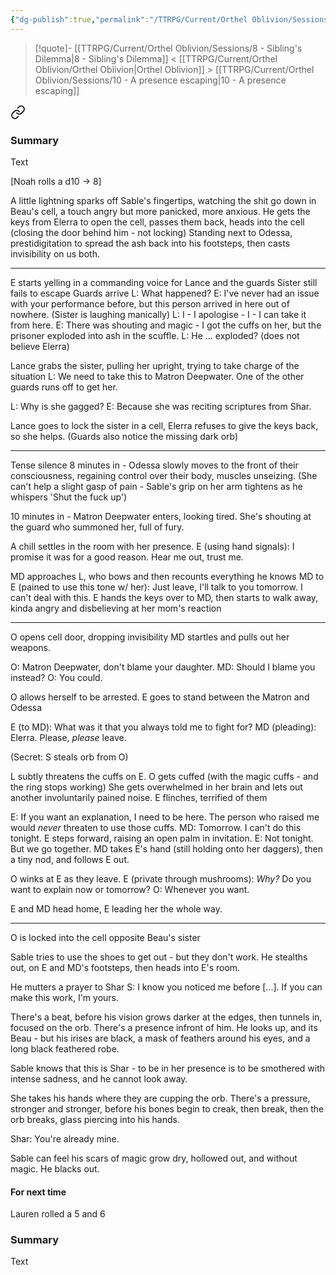 ```yaml
---
{"dg-publish":true,"permalink":"/TTRPG/Current/Orthel Oblivion/Sessions/9 - Hot Potato/"}
---
```


> [!quote]- [[TTRPG/Current/Orthel Oblivion/Sessions/8 - Sibling's Dilemma\|8 - Sibling's Dilemma]] < [[TTRPG/Current/Orthel Oblivion/Orthel Oblivion\|Orthel Oblivion]] > [[TTRPG/Current/Orthel Oblivion/Sessions/10 - A presence escaping\|10 - A presence escaping]]
> 
<div class="transclusion internal-embed is-loaded"><a class="markdown-embed-link" href="/ttrpg/current/orthel-oblivion/sessions/8-sibling-s-dilemma/#summary" aria-label="Open link"><svg xmlns="http://www.w3.org/2000/svg" width="24" height="24" viewBox="0 0 24 24" fill="none" stroke="currentColor" stroke-width="2" stroke-linecap="round" stroke-linejoin="round" class="svg-icon lucide-link"><path d="M10 13a5 5 0 0 0 7.54.54l3-3a5 5 0 0 0-7.07-7.07l-1.72 1.71"></path><path d="M14 11a5 5 0 0 0-7.54-.54l-3 3a5 5 0 0 0 7.07 7.07l1.71-1.71"></path></svg></a><div class="markdown-embed">



### Summary

Text

</div></div>



[Noah rolls a d10 -> 8]

A little lightning sparks off Sable's fingertips, watching the shit go down in Beau's cell, a touch angry but more panicked, more anxious.
He gets the keys from Elerra to open the cell, passes them back, heads into the cell (closing the door behind him - not locking)
Standing next to Odessa, prestidigitation to spread the ash back into his footsteps, then casts invisibility on us both.

---

E starts yelling in a commanding voice for Lance and the guards
Sister still fails to escape
Guards arrive
L: What happened?
E: I've never had an issue with your performance before, but this person arrived in here out of nowhere.
(Sister is laughing manically)
L: I - I apologise - I - I can take it from here.
E: There was shouting and magic - I got the cuffs on her, but the prisoner exploded into ash in the scuffle.
L: He ... exploded? (does not believe Elerra)

Lance grabs the sister, pulling her upright, trying to take charge of the situation
L: We need to take this to Matron Deepwater.
One of the other guards runs off to get her.

L: Why is she gagged? 
E: Because she was reciting scriptures from Shar.

Lance goes to lock the sister in a cell, Elerra refuses to give the keys back, so she helps.
(Guards also notice the missing dark orb)

---

Tense silence
8 minutes in - Odessa slowly moves to the front of their consciousness, regaining control over their body, muscles unseizing.
(She can't help a slight gasp of pain - Sable's grip on her arm tightens as he whispers 'Shut the fuck up')

10 minutes in - Matron Deepwater enters, looking tired.
She's shouting at the guard who summoned her, full of fury.

A chill settles in the room with her presence.
E (using hand signals): I promise it was for a good reason. Hear me out, trust me.

MD approaches L, who bows and then recounts everything he knows
MD to E (pained to use this tone w/ her): Just leave, I'll talk to you tomorrow. I can't deal with this.
E hands the keys over to MD, then starts to walk away, kinda angry and disbelieving at her mom's reaction

---

O opens cell door, dropping invisibility
MD startles and pulls out her weapons.

O: Matron Deepwater, don't blame your daughter.
MD: Should I blame you instead?
O: You could.

O allows herself to be arrested.
E goes to stand between the Matron and Odessa

E (to MD): What was it that you always told me to fight for?
MD (pleading): Elerra. Please, _please_ leave.

(Secret: S steals orb from O)

L subtly threatens the cuffs on E. 
O gets cuffed (with the magic cuffs - and the ring stops working)
She gets overwhelmed in her brain and lets out another involuntarily pained noise.
E flinches, terrified of them

E: If you want an explanation, I need to be here. The person who raised me would _never_ threaten to use those cuffs.
MD: Tomorrow. I can't do this tonight.
E steps forward, raising an open palm in invitation.
E: Not tonight. But we go together.
MD takes E's hand (still holding onto her daggers), then a tiny nod, and follows E out.

O winks at E as they leave.
E (private through mushrooms): _Why?_ Do you want to explain now or tomorrow?
O: Whenever you want.

E and MD head home, E leading her the whole way.

---

O is locked into the cell opposite Beau's sister

Sable tries to use the shoes to get out - but they don't work.
He stealths out, on E and MD's footsteps, then heads into E's room.

He mutters a prayer to Shar
S: I know you noticed me before [...]. If you can make this work, I'm yours.

There's a beat, before his vision grows darker at the edges, then tunnels in, focused on the orb.
There's a presence infront of him.
He looks up, and its Beau - but his irises are black, a mask of feathers around his eyes, and a long black feathered robe.

Sable knows that this is Shar - to be in her presence is to be smothered with intense sadness, and he cannot look away.

She takes his hands where they are cupping the orb.
There's a pressure, stronger and stronger, before his bones begin to creak, then break, then the orb breaks, glass piercing into his hands.

Shar: You're already mine.

Sable can feel his scars of magic grow dry, hollowed out, and without magic.
He blacks out.


#### For next time
Lauren rolled a 5 and 6

### Summary

Text